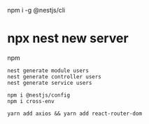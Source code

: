 npm i -g @nestjs/cli

# npx nest new server
npm





```
nest generate module users
nest generate controller users
nest generate service users

npm i @nestjs/config
npm i cross-env

yarn add axios && yarn add react-router-dom
```
